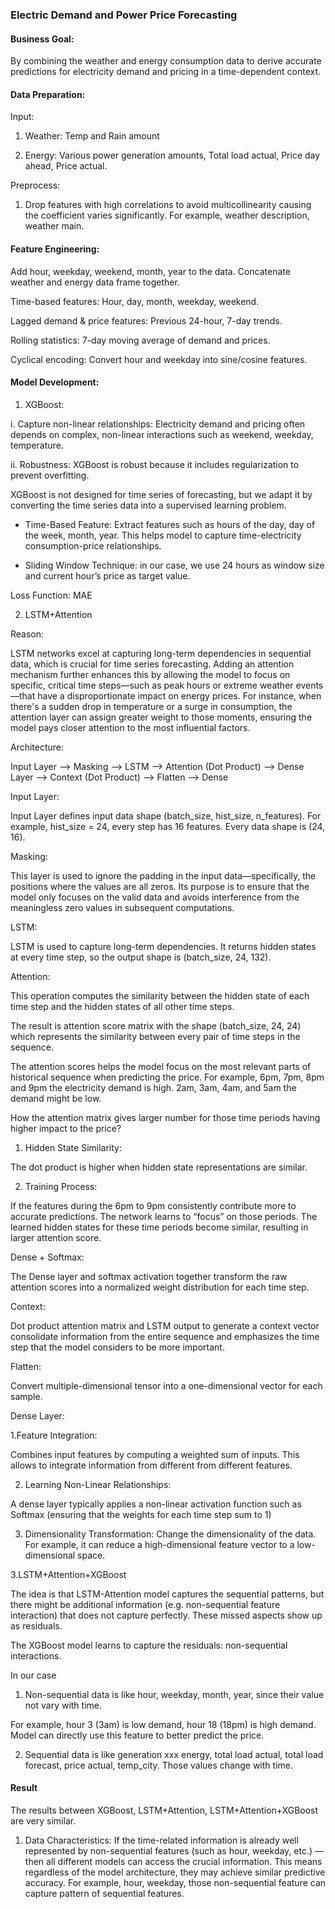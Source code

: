 ### Electric Demand and Power Price Forecasting 

#### Business Goal: 

By combining the weather and energy consumption data to derive accurate predictions for electricity demand and pricing in a time-dependent context.

#### Data Preparation: 

Input:

1. Weather: Temp and Rain amount 

2. Energy: Various power generation amounts, Total load actual, Price day ahead, Price actual.

Preprocess: 

1. Drop features with high correlations to avoid  multicollinearity causing the coefficient varies significantly. For example, weather description, weather main.

#### Feature Engineering: 

Add hour, weekday, weekend, month, year to the data. Concatenate weather and energy data frame together.

Time-based features: Hour, day, month, weekday, weekend.

Lagged demand & price features: Previous 24-hour, 7-day trends.

Rolling statistics: 7-day moving average of demand and prices.

Cyclical encoding: Convert hour and weekday into sine/cosine features.

#### Model Development: 

1. XGBoost: 

i. Capture non-linear relationships: Electricity demand and pricing often depends on complex, non-linear interactions such as weekend, weekday, temperature.

ii. Robustness: XGBoost is robust because it includes regularization to prevent overfitting. 

XGBoost is not designed for time series of forecasting, but we adapt it by converting the time series data into a supervised learning problem. 

- Time-Based Feature: Extract features such as hours of the day, day of the week, month, year. This helps model to capture time-electricity consumption-price relationships.

- Sliding Window Technique: in our case, we use 24 hours as window size and current hour’s price as target value.

Loss Function: MAE


2. LSTM+Attention

Reason:

LSTM networks excel at capturing long-term dependencies in sequential data, which is crucial for time series forecasting. Adding an attention mechanism further enhances this by allowing the model to focus on specific, critical time steps—such as peak hours or extreme weather events—that have a disproportionate impact on energy prices. For instance, when there's a sudden drop in temperature or a surge in consumption, the attention layer can assign greater weight to those moments, ensuring the model pays closer attention to the most influential factors.

Architecture:

Input Layer —> Masking —> LSTM —> Attention (Dot Product) —> Dense Layer —> Context (Dot Product) —> Flatten —> Dense

Input Layer: 

Input Layer defines input data shape (batch_size, hist_size, n_features). For example, hist_size = 24, every step has 16 features. Every data shape is (24, 16).

Masking:

This layer is used to ignore the padding in the input data—specifically, the positions where the values are all zeros. Its purpose is to ensure that the model only focuses on the valid data and avoids interference from the meaningless zero values in subsequent computations.

LSTM:

LSTM is used to capture long-term dependencies. It returns hidden states at every time step, so the output shape is (batch_size, 24, 132).

Attention:

This operation computes the similarity between the hidden state of each time step and the hidden states of all other time steps.

The result is attention score matrix with the shape (batch_size, 24, 24) which represents the similarity between every pair of time steps in the sequence.

The attention scores helps the model focus on the most relevant parts of historical sequence when predicting the price. For example, 6pm, 7pm, 8pm and 9pm the electricity demand is high. 2am, 3am, 4am, and 5am the demand might be low. 

How the attention matrix gives larger number for those time periods having higher impact to the price?

1. Hidden State Similarity: 

The  dot product is higher when hidden state representations are similar.

2. Training Process: 

If the features during the 6pm to 9pm consistently contribute more to accurate predictions. The network learns to “focus” on those periods. The learned hidden states for these time periods become similar, resulting in larger attention score.

Dense + Softmax:

The Dense layer and softmax activation together transform the raw attention scores into a normalized weight distribution for each time step. 

Context:

Dot product attention matrix and LSTM output to generate a context vector consolidate information from the entire sequence and emphasizes the time step that the model considers to be more important.

Flatten:

Convert multiple-dimensional tensor into a one-dimensional vector for each sample.

Dense Layer:

1.Feature Integration:

Combines input features by computing a weighted sum of inputs. This allows to integrate information from different from different features.

2. Learning Non-Linear Relationships:

A dense layer typically applies a non-linear activation function such as Softmax (ensuring that the weights for each time step sum to 1)

3. Dimensionality Transformation: Change the dimensionality of the data. For example, it can reduce a high-dimensional feature vector to a low-dimensional space.

3.LSTM+Attention+XGBoost

The idea is that LSTM-Attention model captures the sequential patterns, but there might be additional information (e.g. non-sequential feature interaction) that does not capture perfectly. These missed aspects show up as residuals.

The XGBoost model learns to capture the residuals: non-sequential interactions.

In our case

1. Non-sequential data is like hour, weekday, month, year, since their value not vary with time.

For example, hour 3 (3am) is low demand, hour 18 (18pm) is high demand. Model can directly use this feature to better predict the price.

2. Sequential data is like generation xxx energy, total load actual, total load forecast, price actual, temp_city. Those values change with time.

#### Result

The results between XGBoost, LSTM+Attention, LSTM+Attention+XGBoost are very similar. 

1. Data Characteristics: If the time-related information is already well represented by non-sequential features (such as hour, weekday, etc.) — then all different models can access the crucial information. This means regardless of the model architecture, they may achieve similar predictive accuracy. For example, hour, weekday, those non-sequential feature can capture pattern of sequential features.
